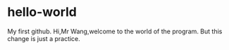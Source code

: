 # hello-world
My first github.
Hi,Mr Wang,welcome to the world of the program.
But this change is just a practice.
